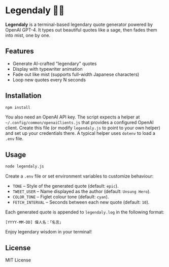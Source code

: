 # Legendaly 🧙‍♂️

**Legendaly** is a terminal-based legendary quote generator powered by OpenAI GPT-4.
It types out beautiful quotes like a sage, then fades them into mist, one by one.

## Features

- Generate AI-crafted "legendary" quotes
- Display with typewriter animation
- Fade out like mist (supports full-width Japanese characters)
- Loop new quotes every N seconds

## Installation

```bash
npm install
```

You also need an OpenAI API key. The script expects a helper at
`~/.config/common/openaiClients.js` that provides a configured OpenAI client.
Create this file (or modify `legendaly.js` to point to your own helper) and set
up your credentials there. A typical helper uses `dotenv` to load a `.env` file.

## Usage

```bash
node legendaly.js
```

Create a `.env` file or set environment variables to customize behaviour:

- `TONE` – Style of the generated quote (default: `epic`).
- `TWEET_USER` – Name displayed as the author (default: `Unsung Hero`).
- `COLOR_TONE` – Figlet colour tone (default: `cyan`).
- `FETCH_INTERVAL` – Seconds between each new quote (default: `10`).

Each generated quote is appended to `legendaly.log` in the following format:

```
[YYYY-MM-DD] 偉人名：「名言」
```

Enjoy legendary wisdom in your terminal!

## License

MIT License
